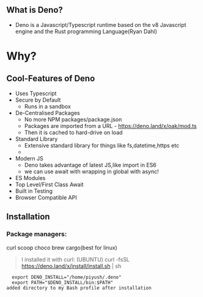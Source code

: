 ## What is Deno?

- Deno is a Javascript/Typescript runtime based on the v8 Javascript engine and the Rust programming Language(Ryan Dahl)

# Why?

## Cool-Features of Deno
- Uses Typescript
- Secure by Default
   - Runs in a sandbox  
- De-Centralised Packages
   - No more NPM packages/package.json
   - Packages are imported from a URL - https://deno.land/x/oak/mod.ts 
   - Then it is cached to hard-drive on load
- Standard Library
   - Extensive standard library for things like fs,datetime,https etc
   - 
- Modern JS
   - Deno takes advantage of latest JS,like import in ES6
   - we can use await with wrapping in global with async!
- ES Modules
- Top Level/First Class Await
- Built in Testing
- Browser Compatible API

## Installation
### Package managers:
curl
scoop
choco
brew
cargo(best for linux)

> I installed it with curl: (UBUNTU)
> curl -fsSL https://deno.land/x/install/install.sh | sh
```
  export DENO_INSTALL="/home/piyush/.deno"
  export PATH="$DENO_INSTALL/bin:$PATH"
added directory to my Bash profile after installation
```

